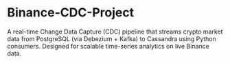 # Binance-CDC-Project
A real-time Change Data Capture (CDC) pipeline that streams crypto market data from PostgreSQL (via Debezium + Kafka) to Cassandra using Python consumers. Designed for scalable time-series analytics on live Binance data.
